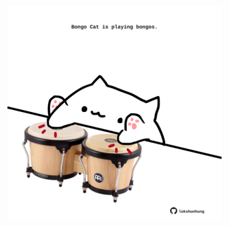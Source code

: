 <!-- built at 03/01/2025, 19:00:40 UTC -->
<p align="center">
  <img width="500" height="500" src="./ReadmeImage.svg">
</p>
